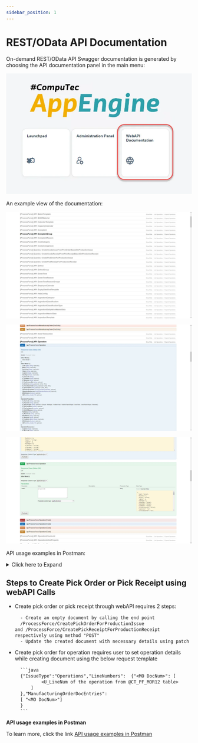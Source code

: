 ```yaml
---
sidebar_position: 1
---
```


# REST/OData API Documentation

On-demand REST/OData API Swagger documentation is generated by choosing the API documentation panel in the main menu:

![Main Menu](./media/rest-odata-api-documentation/app-engine-main-menu.webp)

An example view of the documentation:

![API](./media/rest-odata-api-documentation/processforce-api.webp)

![API](./media/rest-odata-api-documentation/processforce-api-2.webp)

![API](./media/rest-odata-api-documentation/processforce-api-3.webp)

API usage examples in Postman:

<details>
<summary>Click here to Expand</summary>
<div>

</div>
</details>

## Steps to Create Pick Order or Pick Receipt using webAPI Calls

- Create pick order or pick receipt through webAPI requires 2 steps:

        - Create an empty document by calling the end point
        /ProcessForce/CreatePickOrderForProductionIssue and /ProcessForce/CreatePickReceiptForProductionReceipt respectively using method "POST"
        - Update the created document with necessary details using patch

- Create pick order for operation requires user to set operation details while creating document using the below request template

        ```java
        {"IssueType":"Operations","LineNumbers":  {"<MO DocNum>": [
                <U_LineNum of the operation from @CT_PF_MOR12 table>
            ]
        },"ManufacturingOrderDocEntries":
        [ "<MO DocNum>"]
        }
        ```

**API usage examples in Postman**

To learn more, click the link [API usage examples in Postman](https://github.com/CompuTec/appengine-examples/tree/main/postman)
